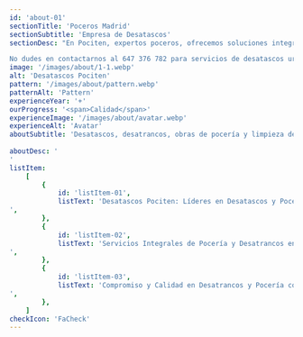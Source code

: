 ```yaml
---
id: 'about-01'
sectionTitle: 'Poceros Madrid'
sectionSubtitle: 'Empresa de Desatascos'
sectionDesc: "En Pociten, expertos poceros, ofrecemos soluciones integrales para todo tipo de problemas de atascos y limpieza de tuberías en Madrid. Con más de dos décadas de experiencia en el sector de la pocería, nos hemos establecido como una de las empresas líderes, brindando servicios de desatascos urgentes y mantenimiento de alcantarillado. Si estás buscando una empresa de desatascos de confianza 24 horas y con respuesta rápida en Madrid, Desatascos Pociten es tu opción ideal.

No dudes en contactarnos al 647 376 782 para servicios de desatascos urgentes. Estamos disponibles las 24 horas del día para atender de manera inmediata tus necesidades de <strong>desatascos y pocería en Madrid</strong> y sus alrededores, incluyendo las áreas cercanas de Guadalajara y Toledo. Nuestro equipo de poceros profesionales está preparado para proporcionarte soluciones rápidas y efectivas."
image: '/images/about/1-1.webp'
alt: 'Desatascos Pociten'
pattern: '/images/about/pattern.webp'
patternAlt: 'Pattern'
experienceYear: '+'
ourProgress: '<span>Calidad</span>'
experienceImage: '/images/about/avatar.webp'
experienceAlt: 'Avatar'
aboutSubtitle: 'Desatascos, desatrancos, obras de pocería y limpieza de tuberías en Madrid'
 
aboutDesc: '
'
listItem:
    [
        {
            id: 'listItem-01',
            listText: 'Desatascos Pociten: Líderes en Desatascos y Pocería en Madrid. Comprometidos con la excelencia, ofrecemos soluciones de desatascos de alta calidad y económicos, nuestros poceros realizan los servicios adaptados a las necesidades específicas de cada cliente en Madrid como por ejemplo desatrancos, limpiezas de tuberías, desagües, arquetas, wc, bajantes, alcantarillado, inundaciones, fosas sépticas, etc..
',
        },
        {
            id: 'listItem-02',
            listText: 'Servicios Integrales de Pocería y Desatrancos en Madrid. Desde vaciado de fosas sépticas, hasta desatasco de fregaderos, tuberías, bajantes, arquetas y otros tipos de atascos, ofrecemos un abanico completo de servicios de pocería, garantizando soluciones eficientes y confiables para cada desafío.
',
        },
        {
            id: 'listItem-03',
            listText: 'Compromiso y Calidad en Desatrancos y Pocería con Desatascos Pociten en Madrid. Si enfrenta problemas con sus tuberías, Desatascos Pociten es su solución de confianza. Contáctenos para experimentar un servicio de desatascos y pocería superior, marcado por nuestra dedicación a resolver eficazmente cada problema.
',
        },
    ]
checkIcon: 'FaCheck'
---
```

